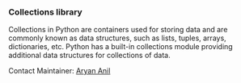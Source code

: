### Collections library
Collections in Python are containers used for storing data and are commonly known as data structures, such as lists, tuples, arrays, dictionaries, etc. Python has a built-in collections module providing additional data structures for collections of data.

Contact Maintainer:
[Aryan Anil](https://wa.me/<+918848992929>)

